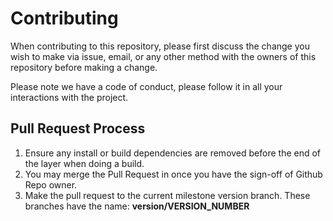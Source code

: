 # Contributing

When contributing to this repository, please first discuss the change you wish to make via issue,
email, or any other method with the owners of this repository before making a change.

Please note we have a code of conduct, please follow it in all your interactions with the project.

## Pull Request Process

1. Ensure any install or build dependencies are removed before the end of the layer when doing a
   build.
2. You may merge the Pull Request in once you have the sign-off of Github Repo owner.
3. Make the pull request to the current milestone version branch. These branches have the name: **version/VERSION_NUMBER**
